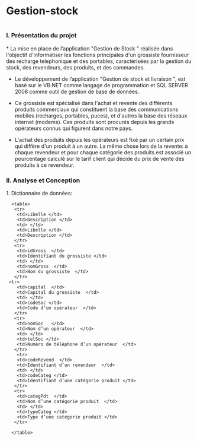 # Gestion-stock
# 
<h3>I.	Présentation du projet</h3>
 * La mise en place de l’application  "Gestion de Stock " réalisée dans l'objectif d'informatiser les fonctions principales d'un grossiste fournisseur des recharge telephonique et des portables, caractérisées par la gestion du stock, des revendeurs, des produits, et des commandes.

 * Le développement de l’application "Gestion de stock et livraison ", est basé sur le  VB.NET comme langage de programmation  et SQL SERVER 2008 comme outil de gestion de base de données.

 * Ce grossiste est spécialisé dans l'achat et revente des différents produits commerciaux qui constituent la base des communications mobiles (recharges, portables, puces), et d'autres la base des réseaux internet (modems). Ces produits sont procurés depuis les grands opérateurs connus qui figurent dans notre pays.
 
  * L'achat des produits depuis les opérateurs est fixé par un certain prix qui diffère d'un produit à un autre. La même chose lors de la revente: à chaque revendeur et pour chaque catégorie des produits est associé un pourcentage calculé sur le tarif client qui décide du prix de vente des produits à ce revendeur.
  
  <h3>II. Analyse et Conception</h3>
          1. Dictionnaire de données:
          
      <table>
       <tr>
        <td>Libelle </td>
        <td>Description </td>
        <td> </td>
        <td>Libelle </td>
        <td>Description </td>
       </tr>
       <tr>
        <td>idGross  </td>
        <td>Identifiant du grossiste </td>
        <td> </td>
        <td>nomGross  </td>
        <td>Nom du grossiste  </td>
       </tr>
     <tr>
        <td>capital  </td>
        <td>Capital du grossiste  </td>
        <td> </td>
        <td>codeSoc </td>
        <td>Code d’un opérateur  </td>
       </tr>
       <tr>
        <td>nomSoc   </td>
        <td>Nom d’un opérateur  </td>
        <td> </td>
        <td>telSoc </td>
        <td>Numéro de téléphone d’un opérateur  </td>
       </tr>
        <tr>
        <td>codeRevend  </td>
        <td>Identifiant d’un revendeur  </td>
        <td> </td>
        <td>codeCateg </td>
        <td>Identifiant d’une catégorie produit </td>
       </tr>
       <tr>
        <td>categPdt  </td>
        <td>Nom d’une catégorie produit  </td>
        <td> </td>
        <td>typeCateg </td>
        <td>Type d’une catégorie produit </td>
       </tr>
 
      </table>
  

